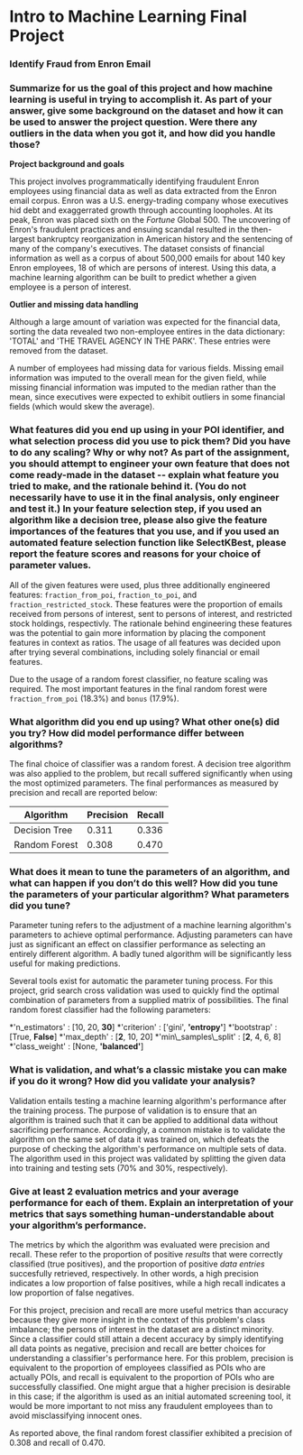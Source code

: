 # Intro to Machine Learning Final Project
### Identify Fraud from Enron Email

### Summarize for us the goal of this project and how machine learning is useful in trying to accomplish it. As part of your answer, give some background on the dataset and how it can be used to answer the project question. Were there any outliers in the data when you got it, and how did you handle those?

__Project background and goals__

This project involves programmatically identifying fraudulent Enron employees using financial data as well as data extracted from
the Enron email corpus. Enron was a U.S. energy-trading company whose executives hid debt and exaggerrated growth through accounting
loopholes. At its peak, Enron was placed sixth on the _Fortune_ Global 500. The uncovering of Enron's fraudulent practices and
ensuing scandal resulted in the then-largest bankruptcy reorganization in American history and the sentencing of many of the company's
executives. The dataset consists of financial information as well as a corpus of about 500,000 emails for about 140 key Enron
employees, 18 of which are persons of interest. Using this data, a machine learning algorithm can be built to predict whether a
given employee is a person of interest.

__Outlier and missing data handling__

Although a large amount of variation was expected for the financial data, sorting the data revealed two non-employee entires in the
data dictionary: 'TOTAL' and 'THE TRAVEL AGENCY IN THE PARK'. These entries were removed from the dataset.

A number of employees had missing data for various fields. Missing email information was imputed to the overall mean for the given
field, while missing financial information was imputed to the median rather than the mean, since executives were expected to exhibit
outliers in some financial fields (which would skew the average).

### What features did you end up using in your POI identifier, and what selection process did you use to pick them? Did you have to do any scaling? Why or why not? As part of the assignment, you should attempt to engineer your own feature that does not come ready-made in the dataset -- explain what feature you tried to make, and the rationale behind it. (You do not necessarily have to use it in the final analysis, only engineer and test it.) In your feature selection step, if you used an algorithm like a decision tree, please also give the feature importances of the features that you use, and if you used an automated feature selection function like SelectKBest, please report the feature scores and reasons for your choice of parameter values.

All of the given features were used, plus three additionally engineered features: `fraction_from_poi`, `fraction_to_poi`, and
`fraction_restricted_stock`. These features were the proportion of emails received from persons of interest, sent to persons of
interest, and restricted stock holdings, respectivly. The rationale behind engineering these features was the potential to gain more
information by placing the component features in context as ratios. The usage of all features was decided upon after trying several
combinations, including solely financial or email features.

Due to the usage of a random forest classifier, no feature scaling was required. The most important features in the final random
forest were `fraction_from_poi` (18.3%) and `bonus` (17.9%).

### What algorithm did you end up using? What other one(s) did you try? How did model performance differ between algorithms?

The final choice of classifier was a random forest. A decision tree algorithm
was also applied to the problem, but recall suffered significantly when using the most optimized parameters.
The final performances as measured by precision and recall are reported below:

| Algorithm      | Precision | Recall |
| -------------- | --------- | ------ |
| Decision Tree  | 0.311     | 0.336  |
| Random Forest  | 0.308     | 0.470  |

### What does it mean to tune the parameters of an algorithm, and what can happen if you don’t do this well?  How did you tune the parameters of your particular algorithm? What parameters did you tune?

Parameter tuning refers to the adjustment of a machine learning algorithm's parameters to achieve optimal performance. Adjusting
parameters can have just as significant an effect on classifier performance as selecting an entirely different algorithm. A badly 
tuned algorithm will be significantly less useful for making predictions.

Several tools exist for automatic the parameter tuning process. For this project, grid search cross validation was used to quickly
find the optimal combination of parameters from a supplied matrix of possibilities. The final random forest classifier had the
following parameters:

*'n_estimators'           : [10, 20, __30__]
*'criterion'              : ['gini', __'entropy'__]
*'bootstrap'              : [True, __False__]
*'max_depth'              : [__2__, 10, 20]
*'min\\_samples\\_split'  : [__2__, 4, 6, 8]
*'class_weight'           : [None, __'balanced'__]

### What is validation, and what’s a classic mistake you can make if you do it wrong? How did you validate your analysis?

Validation entails testing a machine learning algorithm's performance after the training process. The purpose of validation is to
ensure that an algorithm is trained such that it can be applied to additional data without sacrificing performance. Accordingly, a
common mistake is to validate the algorithm on the same set of data it was trained on, which defeats the purpose of checking the
algorithm's performance on multiple sets of data. The algorithm used in this project was validated by splitting the given data into
training and testing sets (70% and 30%, respectively).

### Give at least 2 evaluation metrics and your average performance for each of them. Explain an interpretation of your metrics that says something human-understandable about your algorithm’s performance.

The metrics by which the algorithm was evaluated were precision and recall. These refer to the proportion of positive _results_ that
were correctly classified (true positives), and the proportion of positive _data entries_ succesfully retrieved, respectively. In
other words, a high precision indicates a low proportion of false positives, while a high recall indicates a low proportion of false
negatives.

For this project, precision and recall are more useful metrics than accuracy because they give more insight in the context of this
problem's class imbalance; the persons of interest in the dataset are a distinct minority. Since a classifier could still attain a
decent accuracy by simply identifying all data points as negative, precision and recall are better choices for understanding a 
classifier's performance here. For this problem, precision is equivalent to the proportion of employees classified as POIs who are
actually POIs, and recall is equivalent to the proportion of POIs who are successfully classified. One might argue that a higher
precision is desirable in this case; if the algorithm is used as an initial automated screening tool, it would be more important
to not miss any fraudulent employees than to avoid misclassifying innocent ones.

As reported above, the final random forest classifier exhibited a precision of 0.308 and recall of 0.470.